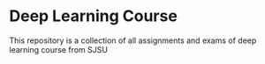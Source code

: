 # Deep Learning Course 
This repository is a collection of all assignments and exams of deep learning course from SJSU